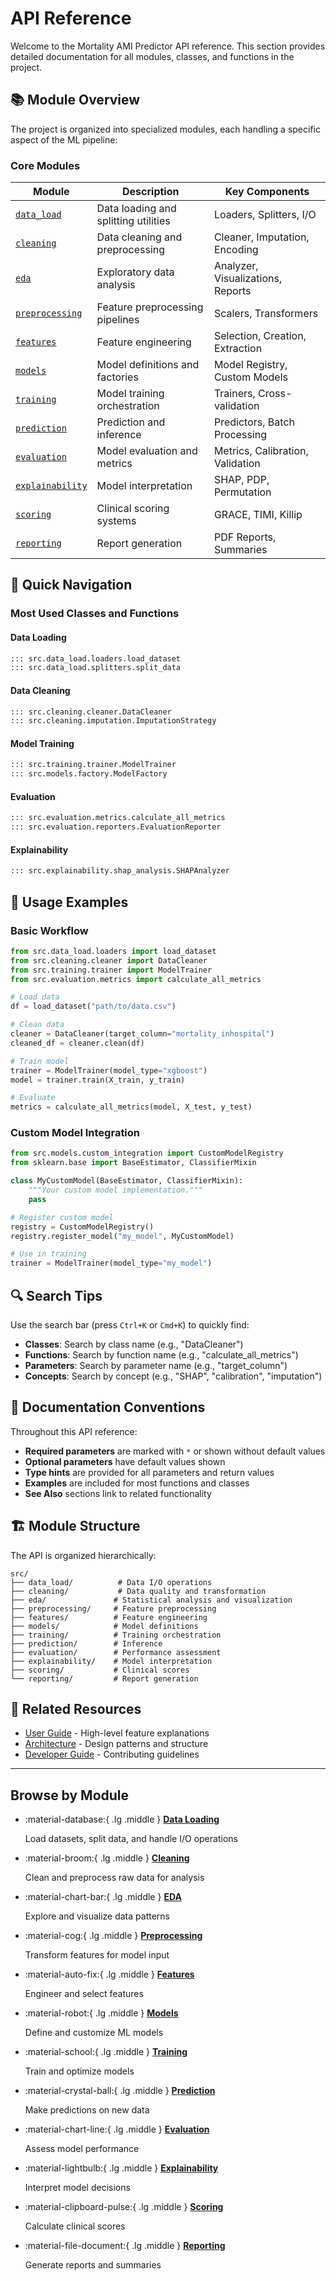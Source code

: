 # API Reference

Welcome to the Mortality AMI Predictor API reference. This section provides detailed documentation for all modules, classes, and functions in the project.

## 📚 Module Overview

The project is organized into specialized modules, each handling a specific aspect of the ML pipeline:

### Core Modules

| Module | Description | Key Components |
|--------|-------------|----------------|
| [`data_load`](data-load/index.md) | Data loading and splitting utilities | Loaders, Splitters, I/O |
| [`cleaning`](cleaning/index.md) | Data cleaning and preprocessing | Cleaner, Imputation, Encoding |
| [`eda`](eda/index.md) | Exploratory data analysis | Analyzer, Visualizations, Reports |
| [`preprocessing`](preprocessing/index.md) | Feature preprocessing pipelines | Scalers, Transformers |
| [`features`](features/index.md) | Feature engineering | Selection, Creation, Extraction |
| [`models`](models/index.md) | Model definitions and factories | Model Registry, Custom Models |
| [`training`](training/index.md) | Model training orchestration | Trainers, Cross-validation |
| [`prediction`](prediction/index.md) | Prediction and inference | Predictors, Batch Processing |
| [`evaluation`](evaluation/index.md) | Model evaluation and metrics | Metrics, Calibration, Validation |
| [`explainability`](explainability/index.md) | Model interpretation | SHAP, PDP, Permutation |
| [`scoring`](scoring/index.md) | Clinical scoring systems | GRACE, TIMI, Killip |
| [`reporting`](reporting/index.md) | Report generation | PDF Reports, Summaries |

## 🚀 Quick Navigation

### Most Used Classes and Functions

#### Data Loading
```python
::: src.data_load.loaders.load_dataset
::: src.data_load.splitters.split_data
```

#### Data Cleaning
```python
::: src.cleaning.cleaner.DataCleaner
::: src.cleaning.imputation.ImputationStrategy
```

#### Model Training
```python
::: src.training.trainer.ModelTrainer
::: src.models.factory.ModelFactory
```

#### Evaluation
```python
::: src.evaluation.metrics.calculate_all_metrics
::: src.evaluation.reporters.EvaluationReporter
```

#### Explainability
```python
::: src.explainability.shap_analysis.SHAPAnalyzer
```

## 📖 Usage Examples

### Basic Workflow

```python
from src.data_load.loaders import load_dataset
from src.cleaning.cleaner import DataCleaner
from src.training.trainer import ModelTrainer
from src.evaluation.metrics import calculate_all_metrics

# Load data
df = load_dataset("path/to/data.csv")

# Clean data
cleaner = DataCleaner(target_column="mortality_inhospital")
cleaned_df = cleaner.clean(df)

# Train model
trainer = ModelTrainer(model_type="xgboost")
model = trainer.train(X_train, y_train)

# Evaluate
metrics = calculate_all_metrics(model, X_test, y_test)
```

### Custom Model Integration

```python
from src.models.custom_integration import CustomModelRegistry
from sklearn.base import BaseEstimator, ClassifierMixin

class MyCustomModel(BaseEstimator, ClassifierMixin):
    """Your custom model implementation."""
    pass

# Register custom model
registry = CustomModelRegistry()
registry.register_model("my_model", MyCustomModel)

# Use in training
trainer = ModelTrainer(model_type="my_model")
```

## 🔍 Search Tips

Use the search bar (press `Ctrl+K` or `Cmd+K`) to quickly find:

- **Classes**: Search by class name (e.g., "DataCleaner")
- **Functions**: Search by function name (e.g., "calculate_all_metrics")
- **Parameters**: Search by parameter name (e.g., "target_column")
- **Concepts**: Search by concept (e.g., "SHAP", "calibration", "imputation")

## 📝 Documentation Conventions

Throughout this API reference:

- **Required parameters** are marked with `*` or shown without default values
- **Optional parameters** have default values shown
- **Type hints** are provided for all parameters and return values
- **Examples** are included for most functions and classes
- **See Also** sections link to related functionality

## 🏗️ Module Structure

The API is organized hierarchically:

```
src/
├── data_load/          # Data I/O operations
├── cleaning/           # Data quality and transformation
├── eda/               # Statistical analysis and visualization
├── preprocessing/     # Feature preprocessing
├── features/          # Feature engineering
├── models/            # Model definitions
├── training/          # Training orchestration
├── prediction/        # Inference
├── evaluation/        # Performance assessment
├── explainability/    # Model interpretation
├── scoring/           # Clinical scores
└── reporting/         # Report generation
```

## 🔗 Related Resources

- [User Guide](../user-guide/dashboard.md) - High-level feature explanations
- [Architecture](../architecture/patterns.md) - Design patterns and structure
- [Developer Guide](../developer/contributing.md) - Contributing guidelines

---

## Browse by Module

<div class="grid cards" markdown>

-   :material-database:{ .lg .middle } [**Data Loading**](data-load/index.md)
    
    Load datasets, split data, and handle I/O operations

-   :material-broom:{ .lg .middle } [**Cleaning**](cleaning/index.md)
    
    Clean and preprocess raw data for analysis

-   :material-chart-bar:{ .lg .middle } [**EDA**](eda/index.md)
    
    Explore and visualize data patterns

-   :material-cog:{ .lg .middle } [**Preprocessing**](preprocessing/index.md)
    
    Transform features for model input

-   :material-auto-fix:{ .lg .middle } [**Features**](features/index.md)
    
    Engineer and select features

-   :material-robot:{ .lg .middle } [**Models**](models/index.md)
    
    Define and customize ML models

-   :material-school:{ .lg .middle } [**Training**](training/index.md)
    
    Train and optimize models

-   :material-crystal-ball:{ .lg .middle } [**Prediction**](prediction/index.md)
    
    Make predictions on new data

-   :material-chart-line:{ .lg .middle } [**Evaluation**](evaluation/index.md)
    
    Assess model performance

-   :material-lightbulb:{ .lg .middle } [**Explainability**](explainability/index.md)
    
    Interpret model decisions

-   :material-clipboard-pulse:{ .lg .middle } [**Scoring**](scoring/index.md)
    
    Calculate clinical scores

-   :material-file-document:{ .lg .middle } [**Reporting**](reporting/index.md)
    
    Generate reports and summaries

</div>

